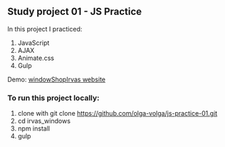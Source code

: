 ## Study project 01 - JS Practice

In this project I practiced:
1. JavaScript
2. AJAX
3. Animate.css
4. Gulp

Demo: [windowShopIrvas website](https://getscared.github.io/windowShopIrvas/dist/index.html)

### To run this project locally:

1. clone with git clone https://github.com/olga-volga/js-practice-01.git
2. cd irvas_windows
3. npm install
4. gulp
